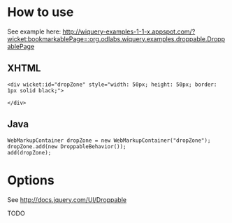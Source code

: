 # How to use #

See example here: http://wiquery-examples-1-1-x.appspot.com/?wicket:bookmarkablePage=:org.odlabs.wiquery.examples.droppable.DroppablePage

## XHTML ##

```
<div wicket:id="dropZone" style="width: 50px; height: 50px; border: 1px solid black;">

</div> 

```

## Java ##

```
WebMarkupContainer dropZone = new WebMarkupContainer("dropZone");
dropZone.add(new DroppableBehavior());
add(dropZone);

```

# Options #

See http://docs.jquery.com/UI/Droppable

TODO